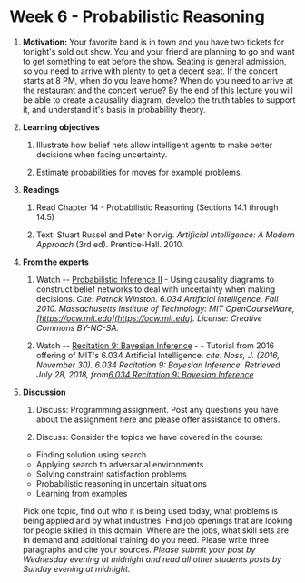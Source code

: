 # Week 6 - Probabilistic Reasoning

1. **Motivation:** Your favorite band is in town and you have two tickets for tonight's sold out show.  You and your friend are planning to go and want to get something to eat before the show.  Seating is general admission, so you need to arrive with plenty to get a decent seat.  If the concert starts at 8 PM, when do you leave home?  When do you need to arrive at the restaurant and the concert venue?  By the end of this lecture you will be able to create a causality diagram, develop the truth tables to support it, and understand it's basis in probability theory.

1. **Learning objectives**

    1. Illustrate how belief nets allow intelligent agents to make better decisions when facing uncertainty.

    1. Estimate probabilities for moves for example problems.  

1. **Readings**

    1. Read Chapter 14 - Probabilistic Reasoning (Sections 14.1 through 14.5)

    1. Text: Stuart Russel and Peter Norvig. _Artificial Intelligence: A Modern Approach_ (3rd ed). Prentice-Hall. 2010.

1. **From the experts**

    1. Watch -- [Probabilistic Inference II](https://youtu.be/EC6bf8JCpDQ) - Using causality diagrams to construct belief networks to deal with uncertainty when making decisions.  _Cite: Patrick Winston. 6.034 Artificial Intelligence. Fall 2010. Massachusetts Institute of Technology: MIT OpenCourseWare, [https://ocw.mit.edu](https://ocw.mit.edu). License: Creative Commons BY-NC-SA._

    1. Watch -- [Recitation 9: Bayesian Inference](https://youtu.be/IBHGlFxcAk8) - - Tutorial from 2016 offering of MIT's 6.034 Artificial Intelligence. _cite: Noss, J. (2016, November 30). 6.034 Recitation 9: Bayesian Inference. Retrieved July 28, 2018, from[6.034 Recitation 9: Bayesian Inference](https://www.youtube.com/watch?v=IBHGlFxcAk8&t=3s)_ 

1. **Discussion**

    1. Discuss:  Programming assignment. Post any questions you have about the assignment here and please offer assistance to others.

    1. Discuss: Consider the topics we have covered in the course:

      * Finding solution using search
      * Applying search to adversarial environments
      * Solving constraint satisfaction problems
      * Probabilistic reasoning in uncertain situations
      * Learning from examples

      Pick one topic, find out who it is being used today, what problems is being applied and by what industries.  Find job openings that are looking for people skilled in this domain.  Where are the jobs, what skill sets are in demand and additional training do you need.  Please write three paragraphs and cite your sources.  _Please submit your post by Wednesday evening at midnight and read all other students posts by Sunday evening at midnight._